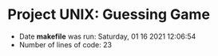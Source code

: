 # Project UNIX: Guessing Game
- Date **makefile** was run: 
Saturday, 01 16 2021 12:06:54
- Number of lines of code: 
23
